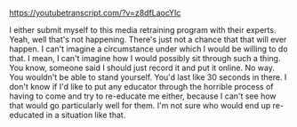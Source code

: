https://youtubetranscript.com/?v=z8dfLaocYIc

 I either submit myself to this media retraining program with their experts. Yeah, well that's not happening. There's just not a chance that that will ever happen. I can't imagine a circumstance under which I would be willing to do that. I mean, I can't imagine how I would possibly sit through such a thing. You know, someone said I should just record it and put it online. No way. You wouldn't be able to stand yourself. You'd last like 30 seconds in there. I don't know if I'd like to put any educator through the horrible process of having to come and try to re-educate me either, because I can't see how that would go particularly well for them. I'm not sure who would end up re-educated in a situation like that.